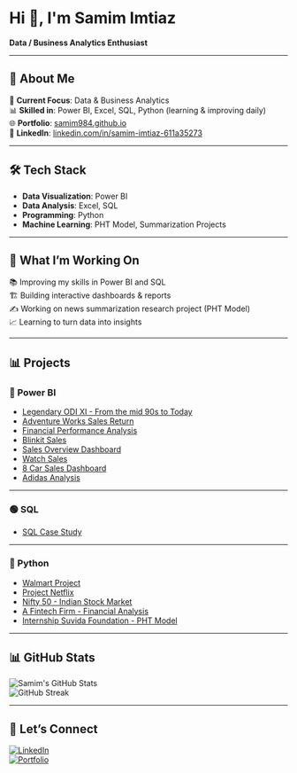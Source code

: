 # Hi 👋, I'm Samim Imtiaz  
**Data / Business Analytics Enthusiast**

---

## 🌟 About Me  
📌 **Current Focus**: Data & Business Analytics  
📊 **Skilled in**: Power BI, Excel, SQL, Python (learning & improving daily)  
🌐 **Portfolio**: [samim984.github.io](https://samim984.github.io)  
💼 **LinkedIn**: [linkedin.com/in/samim-imtiaz-611a35273](https://linkedin.com/in/samim-imtiaz-611a35273)  

---

## 🛠 Tech Stack  
- **Data Visualization**: Power BI  
- **Data Analysis**: Excel, SQL  
- **Programming**: Python  
- **Machine Learning**: PHT Model, Summarization Projects  

---

## 📌 What I’m Working On  
📚 Improving my skills in Power BI and SQL  
🏗 Building interactive dashboards & reports  
✍️ Working on news summarization research project (PHT Model)  
📈 Learning to turn data into insights  

---

## 📊 Projects  

### 🔵 Power BI  
- [Legendary ODI XI - From the mid 90s to Today](https://github.com/Samim984/Legendary-ODI-XI-From-the-mid-90s-to-today)  
- [Adventure Works Sales Return](https://github.com/Samim984/Adventure-Works-Sales-Return)  
- [Financial Performance Analysis](https://github.com/Samim984/Financial-Performance-Analysis)  
- [Blinkit Sales](https://github.com/Samim984/BLINKIT-SALES)  
- [Sales Overview Dashboard](https://github.com/Samim984/SALES-OVERVIEW-DASHBORD)  
- [Watch Sales](https://github.com/Samim984/WATCH-SALES)  
- [8 Car Sales Dashboard](https://github.com/Samim984/8-CAR-SALES-DASHBORD)  
- [Adidas Analysis](https://github.com/Samim984/Adidas-Analysis)  

---

### 🟢 SQL  
- [SQL Case Study](https://github.com/Samim984/SQL-CASE-STUDY-)  

---

### 🐍 Python  
- [Walmart Project](https://github.com/Samim984/Walmart-Project)  
- [Project Netflix](https://github.com/Samim984/Project-Netflix)  
- [Nifty 50 - Indian Stock Market](https://github.com/Samim984/Nifty_50_e_Indian_Stock_Market)  
- [A Fintech Firm - Financial Analysis](https://github.com/Samim984/A-Fintech-firm-financial-analyze)  
- [Internship Suvida Foundation - PHT Model](https://github.com/Samim984/Internship-Suvidafoundation-PHT)  

---

## 📊 GitHub Stats  
![Samim's GitHub Stats](https://github-readme-stats.vercel.app/api?username=Samim984&show_icons=true&theme=radical)  
![GitHub Streak](https://streak-stats.demolab.com?user=Samim984&theme=radical)  

---

## 🤝 Let’s Connect  
[![LinkedIn](https://img.shields.io/badge/LinkedIn-blue?style=for-the-badge&logo=linkedin)](https://linkedin.com/in/samim-imtiaz-611a35273)  
[![Portfolio](https://img.shields.io/badge/Portfolio-black?style=for-the-badge&logo=github)](https://samim984.github.io)  
